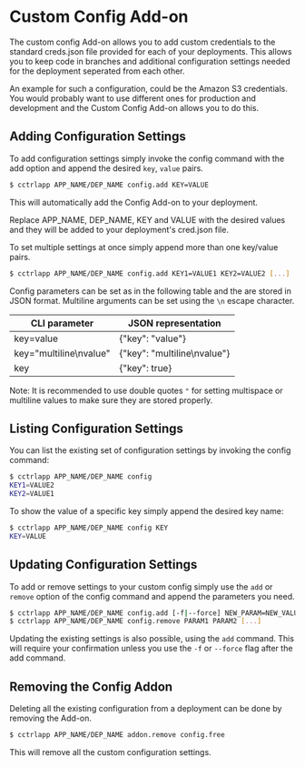 # Custom Config Add-on

The custom config Add-on allows you to add custom credentials to the standard
creds.json file provided for each of your deployments. This allows you to keep
code in branches and additional configuration settings needed for the
deployment seperated from each other.

An example for such a configuration, could be the Amazon S3 credentials. You
would probably want to use different ones for production and development and
the Custom Config Add-on allows you to do this.

## Adding Configuration Settings

To add configuration settings simply invoke the config command with the add
option and append the desired `key`, `value` pairs.
~~~bash
$ cctrlapp APP_NAME/DEP_NAME config.add KEY=VALUE
~~~

This will automatically add the Config Add-on to your deployment.

Replace APP_NAME, DEP_NAME, KEY and VALUE with the desired values and they will
be added to your deployment's cred.json file.

To set multiple settings at once simply append more than one key/value pairs.
~~~bash
$ cctrlapp APP_NAME/DEP_NAME config.add KEY1=VALUE1 KEY2=VALUE2 [...]
~~~

Config parameters can be set as in the following table and the are stored in
JSON format. Multiline arguments can be set using the `\n` escape character.

CLI parameter|JSON representation
---|--- 
key=value|{"key": "value"}
key="multiline\nvalue"|{"key": "multiline\nvalue"}
key|{"key": true}

Note: It is recommended to use double quotes `"` for setting multispace or
multiline values to make sure they are stored properly.

## Listing Configuration Settings

You can list the existing set of configuration settings by invoking the config
command:
~~~bash
$ cctrlapp APP_NAME/DEP_NAME config
KEY1=VALUE2
KEY2=VALUE1
~~~

To show the value of a specific key simply append the desired key name:
~~~bash
$ cctrlapp APP_NAME/DEP_NAME config KEY
KEY=VALUE
~~~

## Updating Configuration Settings

To add or remove settings to your custom config simply use the `add` or
`remove` option of the config command and append the parameters you need.
~~~bash
$ cctrlapp APP_NAME/DEP_NAME config.add [-f|--force] NEW_PARAM=NEW_VALUE [...]
$ cctrlapp APP_NAME/DEP_NAME config.remove PARAM1 PARAM2 [...]
~~~

Updating the existing settings is also possible, using the `add` command. This
will require your confirmation unless you use the `-f` or `--force` flag after
the add command.

## Removing the Config Addon

Deleting all the existing configuration from a deployment can be done by
removing the Add-on.
~~~bash
$ cctrlapp APP_NAME/DEP_NAME addon.remove config.free
~~~

This will remove all the custom configuration settings.

